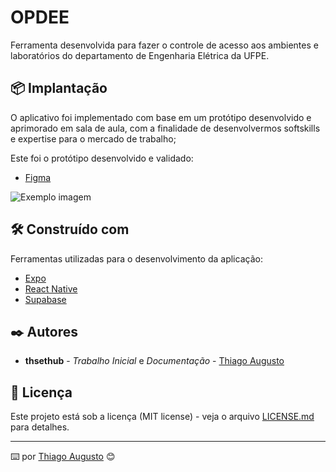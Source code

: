 #  OPDEE
Ferramenta desenvolvida para fazer o controle de acesso aos ambientes e laboratórios do departamento de Engenharia Elétrica da UFPE.

## 📦 Implantação

O aplicativo foi implementado com base em um protótipo desenvolvido e aprimorado em sala de aula, com a finalidade de desenvolvermos softskills e expertise para o mercado de trabalho;

Este foi o protótipo desenvolvido e validado:
* [Figma](https://www.figma.com/proto/c8Iu7IsOIOfovXc1zNv89Z/Branch---ETE?node-id=52-214&t=CvF9HoVou4iDcKUf-1&scaling=min-zoom&content-scaling=fixed&page-id=0%3A1)
<img src="assets/protótipo.png" alt="Exemplo imagem">

## 🛠️ Construído com

Ferramentas utilizadas para o desenvolvimento da aplicação:

* [Expo](https://docs.expo.dev/) 
* [React Native](https://reactnative.dev/docs/environment-setup)
* [Supabase](https://supabase.com/docs)

## ✒️ Autores

* **thsethub** - *Trabalho Inicial* e *Documentação* - [Thiago Augusto](https://github.com/thsethub)

## 📄 Licença

Este projeto está sob a licença (MIT license) - veja o arquivo [LICENSE.md]((https://github.com/thsethub/Branch/tree/main?tab=MIT-1-ov-file)) para detalhes.

---
⌨️ por [Thiago Augusto](https://github.com/thsethub) 😊
